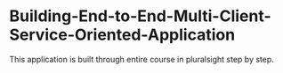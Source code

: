 # Building-End-to-End-Multi-Client-Service-Oriented-Application
This application is built through entire course in pluralsight step by step.
